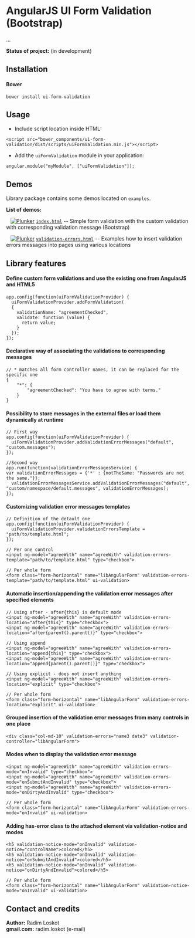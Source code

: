 AngularJS UI Form Validation (Bootstrap)
======

...

**Status of project:** (in development)  

## Installation
#### Bower
````
bower install ui-form-validation
````
## Usage

  - Include script location inside HTML:
````
<script src="bower_components/ui-form-validation/dist/scripts/uiFormValidation.min.js"></script>
````
  - Add the `uiFormValidation` module in your application: 
````
angular.module("myModule", ["uiFormValidation"]); 
````

## Demos
  
Library package contains some demos located on `examples`.
  
**List of demos:**

&nbsp;&nbsp;&nbsp;[![Plunker](http://cdn.altrn.tv/icons/plunkr_29051.png?width=13&height=13)](http://plnkr.co/edit/ArMpukWIhDy0MEuNQA0p?p=preview) [`index.html`](http://plnkr.co/edit/ArMpukWIhDy0MEuNQA0p?p=preview) -- Simple form validation with the custom validation with corresponding validation message (Bootstrap)

&nbsp;&nbsp;&nbsp;[![Plunker](http://cdn.altrn.tv/icons/plunkr_29051.png?width=13&height=13)](http://plnkr.co/edit/ArMpukWIhDy0MEuNQA0p?p=preview) [`validation-errors.html`](http://plnkr.co/edit/nVmFVDwGW44aV2xMoKsU?p=preview) -- Examples how to insert validation errors messages into pages using various locations 


## Library features

#### Define custom form validations and use the existing one from AngularJS and HTML5
````
app.config(function(uiFormValidationProvider) {
  uiFormValidationProvider.addFormValidation(
  {
    validationName: "agreementChecked",
    validate: function (value) {
      return value;
    }
  });
});
````
#### Declarative way of associating the validations to corresponding messages
````
// * matches all form controller names, it can be replaced for the specific one
{
    "*": {
        "agreementChecked": "You have to agree with terms."
    }
}
````
#### Possibility to store messages in the external files or load them dynamically at runtime
````
// First way
app.config(function(uiFormValidationProvider) {
  uiFormValidationProvider.addValidationErrorMessages("default", "custom.messages");
});

//Second way
app.run(function(validationErrorMessagesService) {
var validationErrorMessages = {'*' : {notTheSame: "Passwords are not the same."}};
  validationErrorMessagesService.addValidationErrorMessages("default", "custom/namespace/default.messages", validationErrorMessages);
});
````
#### Customizing validation error messages templates
````
// Definition of the detault one
app.config(function(uiFormValidationProvider) {
  uiFormValidationProvider.validationErrorsTemplate = "path/to/template.html";
});

// Per one control
<input ng-model="agreeWith" name="agreeWith" validation-errors-template="path/to/template.html" type="checkbox">

// Per whole form
<form class="form-horizontal" name="libAngularForm" validation-errors-template="path/to/template.html" ui-validation>
````
#### Automatic insertion/appending the validation error messages after specified elements 
````
// Using after - after{this} is default mode
<input ng-model="agreeWith" name="agreeWith" validation-errors-location="after{this}" type="checkbox">
<input ng-model="agreeWith" name="agreeWith" validation-errors-location="after{parent().parent()}" type="checkbox">

// Using append
<input ng-model="agreeWith" name="agreeWith" validation-errors-location="append{this}" type="checkbox">
<input ng-model="agreeWith" name="agreeWith" validation-errors-location="append{parent().parent()}" type="checkbox">

// Using explicit - does not insert anything
<input ng-model="agreeWith" name="agreeWith" validation-errors-location="explicit" type="checkbox">

// Per whole form
<form class="form-horizontal" name="libAngularForm" validation-errors-location="explicit" ui-validation>
````
#### Grouped insertion of the validation error messages from many controls in one place 
````
<div class="col-md-10" validation-errors="name3 date3" validation-controller="libAngularForm">
````
#### Modes when to display the validation error message
````
<input ng-model="agreeWith" name="agreeWith" validation-errors-mode="onInvalid" type="checkbox">
<input ng-model="agreeWith" name="agreeWith" validation-errors-mode="onSubmitAndInvalid" type="checkbox">
<input ng-model="agreeWith" name="agreeWith" validation-errors-mode="onDirtyAndInvalid" type="checkbox">

// Per whole form
<form class="form-horizontal" name="libAngularForm" validation-errors-mode="onInvalid" ui-validation>
````
#### Adding has-error class to the attached element via validation-notice and modes
````
<h5 validation-notice-mode="onInvalid" validation-notice="controlName">colored</h5>
<h5 validation-notice-mode="onInvalid" validation-notice="onSubmitAndInvalid">colored</h5>
<h5 validation-notice-mode="onInvalid" validation-notice="onDirtyAndInvalid">colored</h5>

// Per whole form
<form class="form-horizontal" name="libAngularForm" validation-notice-mode="onInvalid" ui-validation>
````
## Contact and credits
                             
**Author:**    Radim Loskot  
**gmail.com:** radim.loskot (e-mail)
